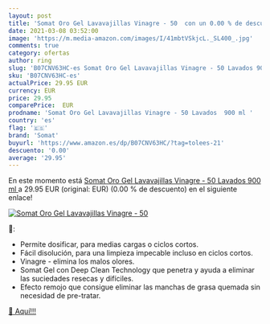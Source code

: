 ```yaml
---
layout: post
title: 'Somat Oro Gel Lavavajillas Vinagre - 50  con un 0.00 % de descuento'
date: 2021-03-08 03:52:00
image: 'https://m.media-amazon.com/images/I/41mbtVSkjcL._SL400_.jpg'
comments: true
category: ofertas
author: ring
slug: 'B07CNV63HC-es Somat Oro Gel Lavavajillas Vinagre - 50 Lavados 900 ml'
sku: 'B07CNV63HC-es'
actualPrice: 29.95 EUR
currency: EUR
price: 29.95
comparePrice:  EUR
prodname: 'Somat Oro Gel Lavavajillas Vinagre - 50 Lavados  900 ml '
country: 'es'
flag: '🇪🇸'
brand: 'Somat'
buyurl: 'https://www.amazon.es/dp/B07CNV63HC/?tag=tolees-21'
descuento: '0.00'
average: '29.95'
---
```


En este momento está [Somat Oro Gel Lavavajillas Vinagre - 50 Lavados  900 ml ](https://www.amazon.es/dp/B07CNV63HC/?tag=tolees-21) a 29.95 EUR (original:  EUR) (0.00 %  de descuento) en el siguiente enlace!

[![Somat Oro Gel Lavavajillas Vinagre - 50 ](https://m.media-amazon.com/images/I/41mbtVSkjcL._SL400_.jpg)](https://www.amazon.es/dp/B07CNV63HC/?tag=tolees-21)

🔎:

- Permite dosificar, para medias cargas o ciclos cortos.
- Fácil disolución, para una limpieza impecable incluso en ciclos cortos.
- Vinagre - elimina los malos olores.
- Somat Gel con Deep Clean Technology que penetra y ayuda a eliminar las suciedades resecas y difíciles.
- Efecto remojo que consigue eliminar las manchas de grasa quemada sin necesidad de pre-tratar.

[🛒 Aquí!!!](https://www.amazon.es/dp/B07CNV63HC/?tag=tolees-21)
